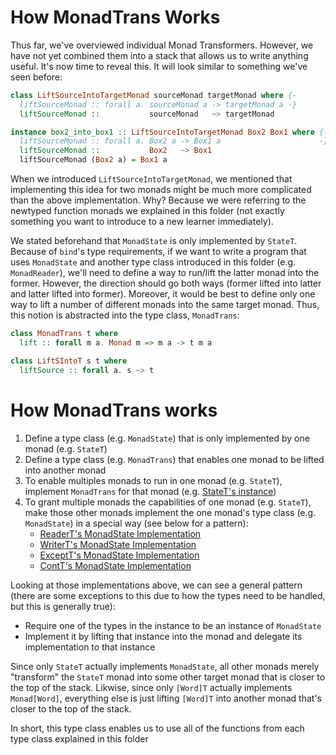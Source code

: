 # How MonadTrans Works

Thus far, we've overviewed individual Monad Transformers. However, we have not yet combined them into a stack that allows us to write anything useful. It's now time to reveal this. It will look similar to something we've seen before:
```purescript
class LiftSourceIntoTargetMonad sourceMonad targetMonad where {-
  liftSourceMonad :: forall a. sourceMonad a -> targetMonad a -}
  liftSourceMonad ::           sourceMonad   ~> targetMonad

instance box2_into_box1 :: LiftSourceIntoTargetMonad Box2 Box1 where {-
  liftSourceMonad :: forall a. Box2 a -> Box1 a                      -}
  liftSourceMonad ::           Box2   ~> Box1
  liftSourceMonad (Box2 a) = Box1 a
```
When we introduced `LiftSourceIntoTargetMonad`, we mentioned that implementing this idea for two monads might be much more complicated than the above implementation. Why? Because we were referring to the newtyped function monads we explained in this folder (not exactly something you want to introduce to a new learner immediately).

We stated beforehand that `MonadState` is only implemented by `StateT`. Because of `bind`'s type requirements, if we want to write a program that uses `MonadState` and another type class introduced in this folder (e.g. `MonadReader`), we'll need to define a way to run/lift the latter monad into the former. However, the direction should go both ways (former lifted into latter and latter lifted into former). Moreover, it would be best to define only one way to lift a number of different monads into the same target monad. Thus, this notion is abstracted into the type class, `MonadTrans`:
```purescript
class MonadTrans t where
  lift :: forall m a. Monad m => m a -> t m a

class LiftSIntoT s t where
  liftSource :: forall a. s ~> t
```

# How MonadTrans works

1. Define a type class (e.g. `MonadState`) that is only implemented by one monad (e.g. `StateT`)
2. Define a type class (e.g. `MonadTrans`) that enables one monad to be lifted into another monad
3. To enable multiples monads to run in one monad (e.g. `StateT`), implement `MonadTrans` for that monad (e.g. [StateT's instance](https://github.com/purescript/purescript-transformers/blob/v4.1.0/src/Control/Monad/State/Trans.purs#L95))
4. To grant multiple monads the capabilities of one monad (e.g. `StateT`), make those other monads implement the one monad's type class (e.g. `MonadState`) in a special way (see below for a pattern):
    - [ReaderT's MonadState Implementation](https://github.com/purescript/purescript-transformers/blob/v4.1.0/src/Control/Monad/Reader/Trans.purs#L106)
    - [WriterT's MonadState Implementation](https://github.com/purescript/purescript-transformers/blob/v4.1.0/src/Control/Monad/Writer/Trans.purs#L115)
    - [ExceptT's MonadState Implementation](https://github.com/purescript/purescript-transformers/blob/v4.1.0/src/Control/Monad/Except/Trans.purs#L124)
    - [ContT's MonadState Implementation](https://github.com/purescript/purescript-transformers/blob/v4.1.0/src/Control/Monad/Cont/Trans.purs#L68)

Looking at those implementations above, we can see a general pattern (there are some exceptions to this due to how the types need to be handled, but this is generally true):
- Require one of the types in the instance to be an instance of `MonadState`
- Implement it by lifting that instance into the monad and delegate its implementation to that instance

Since only `StateT` actually implements `MonadState`, all other monads merely "transform" the `StateT` monad into some other target monad that is closer to the top of the stack. Likwise, since only `[Word]T` actually implements `Monad[Word]`, everything else is just lifting `[Word]T` into another monad that's closer to the top of the stack.

In short, this type class enables us to use all of the functions from each type class explained in this folder
